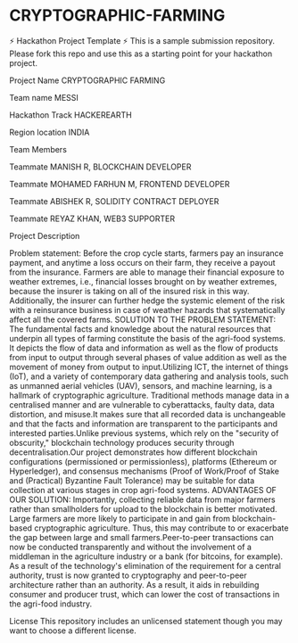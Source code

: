 # CRYPTOGRAPHIC-FARMING
 
⚡ Hackathon Project Template ⚡
This is a sample submission repository. Please fork this repo and use this as a starting point for your hackathon project.

Project Name CRYPTOGRAPHIC FARMING

Team name MESSI

Hackathon Track HACKEREARTH

Region location INDIA

Team Members

Teammate MANISH R, BLOCKCHAIN DEVELOPER

Teammate MOHAMED FARHUN M, FRONTEND DEVELOPER

Teammate ABISHEK R, SOLIDITY CONTRACT DEPLOYER

Teammate REYAZ KHAN, WEB3 SUPPORTER

Project Description

Problem statement:
Before the crop cycle starts, farmers pay an insurance payment, and anytime a loss occurs on
their farm, they receive a payout from the insurance. Farmers are able to manage their
financial exposure to weather extremes, i.e., financial losses brought on by weather extremes,
because the insurer is taking on all of the insured risk in this way. Additionally, the insurer can
further hedge the systemic element of the risk with a reinsurance business in case of weather
hazards that systematically affect all the covered farms.
SOLUTION TO THE PROBLEM STATEMENT:
The fundamental facts and knowledge about the natural resources that underpin all types of
farming constitute the basis of the agri-food systems. It depicts the flow of data and information
as well as the flow of products from input to output through several phases of value addition as
well as the movement of money from output to input.Utilizing ICT, the internet of things (IoT),
and a variety of contemporary data gathering and analysis tools, such as unmanned aerial
vehicles (UAV), sensors, and machine learning, is a hallmark of cryptographic agriculture.
Traditional methods manage data in a centralised manner and are vulnerable to cyberattacks,
faulty data, data distortion, and misuse.It makes sure that all recorded data is unchangeable
and that the facts and information are transparent to the participants and interested
parties.Unlike previous systems, which rely on the "security of obscurity," blockchain
technology produces security through decentralisation.Our project demonstrates how different
blockchain configurations (permissioned or permissionless), platforms (Ethereum or
Hyperledger), and consensus mechanisms (Proof of Work/Proof of Stake and (Practical)
Byzantine Fault Tolerance) may be suitable for data collection at various stages in crop
agri-food systems.
ADVANTAGES OF OUR SOLUTION:
Importantly, collecting reliable data from major farmers rather than smallholders for upload to
the blockchain is better motivated. Large farmers are more likely to participate in and gain from
blockchain-based cryptographic agriculture. Thus, this may contribute to or exacerbate the gap
between large and small farmers.Peer-to-peer transactions can now be conducted
transparently and without the involvement of a middleman in the agriculture industry or a bank
(for bitcoins, for example). As a result of the technology's elimination of the requirement for a
central authority, trust is now granted to cryptography and peer-to-peer architecture rather than
an authority. As a result, it aids in rebuilding consumer and producer trust, which can lower the
cost of transactions in the agri-food industry.

License
This repository includes an unlicensed statement though you may want to choose a different license.
